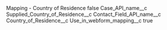 <?xml version="1.0" encoding="UTF-8"?>
<CustomMetadata xmlns="http://soap.sforce.com/2006/04/metadata" xmlns:xsi="http://www.w3.org/2001/XMLSchema-instance" xmlns:xsd="http://www.w3.org/2001/XMLSchema">
    <label>Mapping - Country of Residence</label>
    <protected>false</protected>
    <values>
        <field>Case_API_name__c</field>
        <value xsi:type="xsd:string">Supplied_Country_of_Residence__c</value>
    </values>
    <values>
        <field>Contact_Field_API_name__c</field>
        <value xsi:type="xsd:string">Country_of_Residence__c</value>
    </values>
    <values>
        <field>Use_in_webform_mapping__c</field>
        <value xsi:type="xsd:boolean">true</value>
    </values>
</CustomMetadata>
